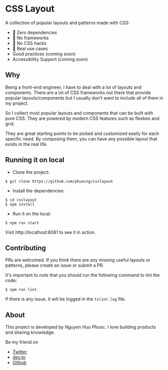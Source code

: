 # CSS Layout

A collection of popular layouts and patterns made with CSS:

-   🎉 Zero dependencies
-   🎉 No frameworks
-   🎉 No CSS hacks
-   🎉 Real use cases
-   Good practices (coming soon)
-   Accessibility Support (coming soon)

## Why

Being a front-end engineer, I have to deal with a lot of layouts and components.
There are a lot of CSS frameworks out there that provide popular layouts/components but
I usually don't want to include all of them in my project.

So I collect most popular layouts and components that can be built with pure CSS.
They are powered by modern CSS features such as flexbox and grid.

They are great starting points to be picked and customized easily for each specific need.
By composing them, you can have any possible layout that exists in the real life.

## Running it on local

-   Clone the project:

```shell
$ git clone https://github.com/phuocng/csslayout
```

-   Install the dependencies:

```shell
$ cd csslayout
$ npm install
```

-   Run it on the local:

```shell
$ npm run start
```

Visit http://localhost:8081 to see it in action.

## Contributing

PRs are welcomed. If you think there are any missing useful layouts or patterns, please create an issue or submit a PR.

It's important to note that you should run the following command to lint the code:

```shell
$ npm run lint
```

If there is any issue, it will be logged in the `tslint.log` file.

## About

This project is developed by _Nguyen Huu Phuoc_. I love building products and sharing knowledge.

Be my friend on

-   [Twitter](https://twitter.com/nghuuphuoc)
-   [dev.to](https://dev.to/phuocng)
-   [Github](https://github.com/phuoc-ng)
